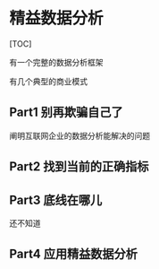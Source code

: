 # 精益数据分析

[TOC]

有一个完整的数据分析框架

有几个典型的商业模式



## Part1 别再欺骗自己了

阐明互联网企业的数据分析能解决的问题



## Part2 找到当前的正确指标

## Part3 底线在哪儿

还不知道

## Part4 应用精益数据分析



